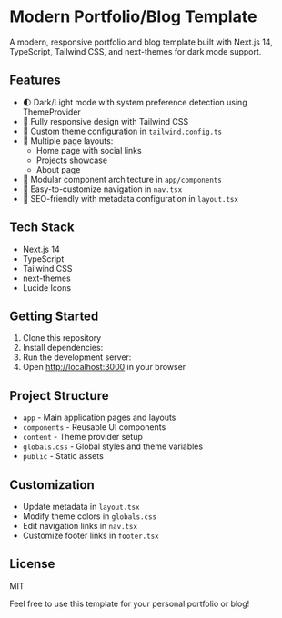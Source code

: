 # Modern Portfolio/Blog Template

A modern, responsive portfolio and blog template built with Next.js 14, TypeScript, Tailwind CSS, and next-themes for dark mode support.

## Features

- 🌓 Dark/Light mode with system preference detection using ThemeProvider
- 📱 Fully responsive design with Tailwind CSS
- 🎨 Custom theme configuration in `tailwind.config.ts`
- 📄 Multiple page layouts:
    - Home page with social links
    - Projects showcase
    - About page
- 🧩 Modular component architecture in `app/components`
- 🔗 Easy-to-customize navigation in `nav.tsx`
- 📝 SEO-friendly with metadata configuration in `layout.tsx`

## Tech Stack

- Next.js 14
- TypeScript
- Tailwind CSS
- next-themes
- Lucide Icons

## Getting Started

1. Clone this repository
2. Install dependencies:
3. Run the development server:
4. Open [http://localhost:3000](http://localhost:3000) in your browser

## Project Structure

- `app` - Main application pages and layouts
- `components` - Reusable UI components
- `content` - Theme provider setup
- `globals.css` - Global styles and theme variables
- `public` - Static assets

## Customization

- Update metadata in `layout.tsx`
- Modify theme colors in `globals.css`
- Edit navigation links in `nav.tsx`
- Customize footer links in `footer.tsx`

## License

MIT

Feel free to use this template for your personal portfolio or blog!